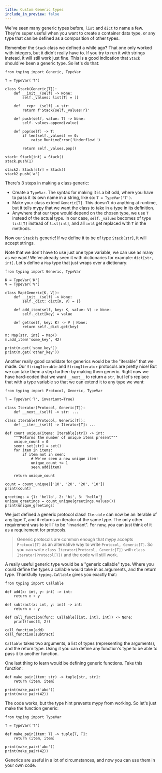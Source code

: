 ```yaml
---
title: Custom Generic types
include_in_preview: false
---
```


We've seen many generic types before, `list` and `dict` to name a few. They're
super useful when you want to create a container data type, or any type that can
be defined as a composition of other types.

Remember the `Stack` class we defined a while ago? That one only worked with
integers, but it didn't really have to. If you try to run it with strings
instead, it will still work just fine. This is a good indication that `Stack`
should've been a generic type. So let's do that:

```{.python .example}
from typing import Generic, TypeVar

T = TypeVar('T')

class Stack(Generic[T]):
    def __init__(self) -> None:
        self._values: list[T] = []

    def __repr__(self) -> str:
        return f'Stack{self._values!r}'

    def push(self, value: T) -> None:
        self._values.append(value)

    def pop(self) -> T:
        if len(self._values) == 0:
            raise RuntimeError('Underflow!')

        return self._values.pop()

stack: Stack[int] = Stack()
stack.push(1)

stack2: Stack[str] = Stack()
stack2.push('a')
```

There's 3 steps in making a class generic:

- Create a `TypeVar`. The syntax for making it is a bit odd, where you have to
  pass it its own name in a string, like so: `T = TypeVar('T')`.
- Make your class extend `Generic[T]`. This doesn't do anything at runtime, but
  it tells mypy that we want the class to take in a type in its definition.
- Anywhere that our type would depend on the chosen type, we use `T` instead of
  the actual type. In our case, `self._values` becomes of type `list[T]` instead
  of `list[int]`, and all `int`s get replaced with `T` in the methods.

Now our `Stack` is generic! If we define it to be of type `Stack[str]`, it will
accept strings.

Note that we don't have to use just one type variable, we can use as many as we
want! We've already seen it with dictionaries for example: `dict[str, int]`.
Let's define a `Map` type that just wraps over a dictionary:

```{.python .example}
from typing import Generic, TypeVar

K = TypeVar('K')
V = TypeVar('V')

class Map(Generic[K, V]):
    def __init__(self) -> None:
        self._dict: dict[K, V] = {}

    def add_item(self, key: K, value: V) -> None:
        self._dict[key] = value

    def get(self, key: K) -> V | None:
        return self._dict.get(key)

m: Map[str, int] = Map()
m.add_item('some_key', 42)

print(m.get('some_key'))
print(m.get('other_key'))
```

Another really good candidate for generics would be the "iterable" that we made.
Our `StringIterable` and `StringIterator` protocols are pretty nice! But we can
take them a step further: by making them generic. Right now we have hard-coded
that we want `__next__` to return a `str`, but let's replace that with a type
variable so that we can extend it to any type we want:

```{.python .example}
from typing import Protocol, Generic, TypeVar

T = TypeVar('T', invariant=True)

class Iterator(Protocol, Generic[T]):
    def __next__(self) -> str: ...

class Iterable(Protocol, Generic[T]):
    def __iter__(self) -> Iterator[T]: ...

def count_unique(items: Iterable[str]) -> int:
    """Returns the number of unique items present"""
    unique_count = 0
    seen: set[str] = set()
    for item in items:
        if item not in seen:
            # We've seen a new unique item!
            unique_count += 1
            seen.add(item)

    return unique_count

count = count_unique(['10', '20', '20', '10'])
print(count)

greetings = {1: 'hello', 2: 'hi', 3: 'hello'}
unique_greetings = count_unique(greetings.values())
print(unique_greetings)
```

We just defined a generic protocol class! `Iterable` can now be an iterable of
any type `T`, and it returns an iterator of the same type. The only other
requirement was to tell `T` to be "invariant". For now, you can just think of it
as a requirement for protocols.

> Generic protocols are common enough that mypy accepts `Protocol[T]` as an
> alternative way to write `Protocol, Generic[T]`. So you can write
> `class Iterator(Protocol, Generic[T])` with `class Iterator(Protocol[T])` and
> the code will still work.

A really useful generic type would be a "generic callable" type. Where you could
define the types a callable would take in as arguments, and the return type.
Thankfully `typing.Callable` gives you exactly that:

```{.python .example}
from typing import Callable

def add(x: int, y: int) -> int:
    return x + y

def subtract(x: int, y: int) -> int:
    return x - y

def call_function(func: Callable[[int, int], int]) -> None:
    print(func(3, 2))

call_function(add)
call_function(subtract)
```

`Callable` takes two arguments, a list of types (representing the arguments),
and the return type. Using it you can define any function's type to be able to
pass it to another function.

One last thing to learn would be defining generic functions. Take this function:

```{.python .example}
def make_pair(item: str) -> tuple[str, str]:
    return (item, item)

print(make_pair('abc'))
print(make_pair(42))
```

The code works, but the type hint prevents mypy from working. So let's just make
the function generic:

```{.python .example}
from typing import TypeVar

T = TypeVar('T')

def make_pair(item: T) -> tuple[T, T]:
    return (item, item)

print(make_pair('abc'))
print(make_pair(42))
```

Generics are useful in a lot of circumstances, and now you can use them in your
own code.
